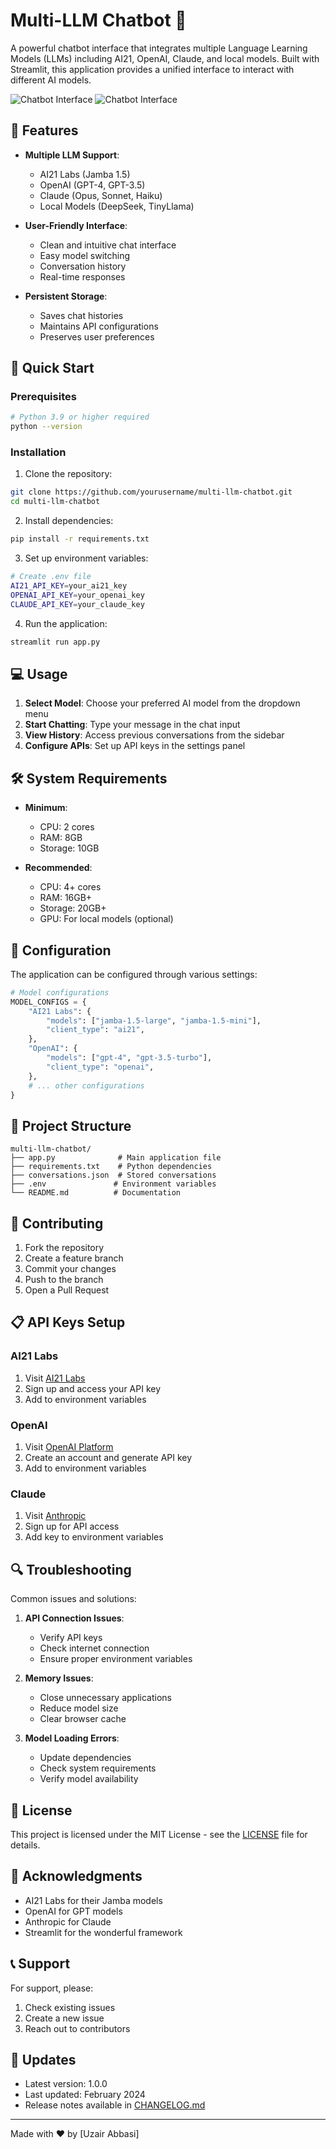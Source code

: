 # Multi-LLM Chatbot 🤖

A powerful chatbot interface that integrates multiple Language Learning Models (LLMs) including AI21, OpenAI, Claude, and local models. Built with Streamlit, this application provides a unified interface to interact with different AI models.

![Chatbot Interface](https://i.postimg.cc/fyCpbmFf/1.png)
![Chatbot Interface](https://i.postimg.cc/Bb4RsMhv/2.png)

## 🌟 Features

- **Multiple LLM Support**:
  - AI21 Labs (Jamba 1.5)
  - OpenAI (GPT-4, GPT-3.5)
  - Claude (Opus, Sonnet, Haiku)
  - Local Models (DeepSeek, TinyLlama)

- **User-Friendly Interface**:
  - Clean and intuitive chat interface
  - Easy model switching
  - Conversation history
  - Real-time responses

- **Persistent Storage**:
  - Saves chat histories
  - Maintains API configurations
  - Preserves user preferences

## 🚀 Quick Start

### Prerequisites

```bash
# Python 3.9 or higher required
python --version
```

### Installation

1. Clone the repository:
```bash
git clone https://github.com/yourusername/multi-llm-chatbot.git
cd multi-llm-chatbot
```

2. Install dependencies:
```bash
pip install -r requirements.txt
```

3. Set up environment variables:
```bash
# Create .env file
AI21_API_KEY=your_ai21_key
OPENAI_API_KEY=your_openai_key
CLAUDE_API_KEY=your_claude_key
```

4. Run the application:
```bash
streamlit run app.py
```

## 💻 Usage

1. **Select Model**: Choose your preferred AI model from the dropdown menu
2. **Start Chatting**: Type your message in the chat input
3. **View History**: Access previous conversations from the sidebar
4. **Configure APIs**: Set up API keys in the settings panel

## 🛠️ System Requirements

- **Minimum**:
  - CPU: 2 cores
  - RAM: 8GB
  - Storage: 10GB

- **Recommended**:
  - CPU: 4+ cores
  - RAM: 16GB+
  - Storage: 20GB+
  - GPU: For local models (optional)

## 🔧 Configuration

The application can be configured through various settings:

```python
# Model configurations
MODEL_CONFIGS = {
    "AI21 Labs": {
        "models": ["jamba-1.5-large", "jamba-1.5-mini"],
        "client_type": "ai21",
    },
    "OpenAI": {
        "models": ["gpt-4", "gpt-3.5-turbo"],
        "client_type": "openai",
    },
    # ... other configurations
}
```

## 📁 Project Structure

```
multi-llm-chatbot/
├── app.py              # Main application file
├── requirements.txt    # Python dependencies
├── conversations.json  # Stored conversations
├── .env               # Environment variables
└── README.md          # Documentation
```

## 🤝 Contributing

1. Fork the repository
2. Create a feature branch
3. Commit your changes
4. Push to the branch
5. Open a Pull Request

## 📋 API Keys Setup

### AI21 Labs
1. Visit [AI21 Labs](https://www.ai21.com/)
2. Sign up and access your API key
3. Add to environment variables

### OpenAI
1. Visit [OpenAI Platform](https://platform.openai.com/)
2. Create an account and generate API key
3. Add to environment variables

### Claude
1. Visit [Anthropic](https://www.anthropic.com/)
2. Sign up for API access
3. Add key to environment variables

## 🔍 Troubleshooting

Common issues and solutions:

1. **API Connection Issues**:
   - Verify API keys
   - Check internet connection
   - Ensure proper environment variables

2. **Memory Issues**:
   - Close unnecessary applications
   - Reduce model size
   - Clear browser cache

3. **Model Loading Errors**:
   - Update dependencies
   - Check system requirements
   - Verify model availability

## 📝 License

This project is licensed under the MIT License - see the [LICENSE](LICENSE) file for details.

## 🙏 Acknowledgments

- AI21 Labs for their Jamba models
- OpenAI for GPT models
- Anthropic for Claude
- Streamlit for the wonderful framework

## 📞 Support

For support, please:
1. Check existing issues
2. Create a new issue
3. Reach out to contributors

## 🔄 Updates

- Latest version: 1.0.0
- Last updated: February 2024
- Release notes available in [CHANGELOG.md](CHANGELOG.md)

---
Made with ❤️ by [Uzair Abbasi]
